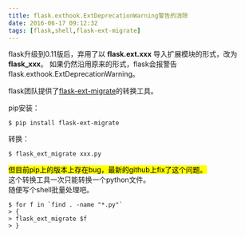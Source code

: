 ```yaml
---
title: flask.exthook.ExtDeprecationWarning警告的消除
date: 2016-06-17 09:12:32
tags: [flask,shell,flask-ext-migrate]
---
```

flask升级到0.11版后，弃用了以 **flask.ext.xxx** 导入扩展模块的形式，改为 **flask_xxx**。
如果仍然沿用原来的形式，flask会报警告flask.exthook.ExtDeprecationWarning。  

flask团队提供了<a href="https://github.com/pallets/flask-ext-migrate">flask-ext-migrate</a>的转换工具。  

pip安装：  

    $ pip install flask-ext-migrate

转换：  

    $ flask_ext_migrate xxx.py
 
<mark>但目前pip上的版本上存在bug，最新的github上fix了这个问题。</mark>  
这个转换工具一次只能转换一个python文件。  
随便写个shell批量处理吧。  

    $ for f in `find . -name "*.py"`
    > {
    > flask_ext_migrate $f
    > }








